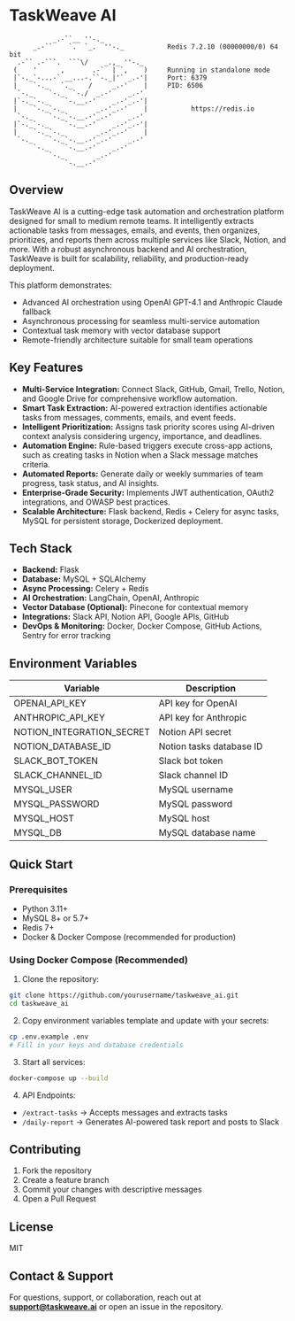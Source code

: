 # TaskWeave AI

````
           _.-``__ ''-._                                               
      _.-``    `.  `_.  ''-._           Redis 7.2.10 (00000000/0) 64 bit
  .-`` .-```.  ```\/    _.,_ ''-._                                  
 (    '      ,       .-`  | `,    )     Running in standalone mode
 |`-._`-...-` __...-.``-._|'` _.-'|     Port: 6379
 |    `-._   `._    /     _.-'    |     PID: 6506
  `-._    `-._  `-./  _.-'    _.-'                                    
 |`-._`-._    `-.__.-'    _.-'_.-'|                                 
 |    `-._`-._        _.-'_.-'    |           https://redis.io      
  `-._    `-._`-.__.-'_.-'    _.-'                                    
 |`-._`-._    `-.__.-'    _.-'_.-'|                                 
 |    `-._`-._        _.-'_.-'    |                                 
  `-._    `-._`-.__.-'_.-'    _.-'                                    
      `-._    `-.__.-'    _.-'                                        
          `-._        _.-'                                            
              `-.__.-'                                                
````

## Overview

TaskWeave AI is a cutting-edge task automation and orchestration platform designed for small to medium remote teams. It intelligently extracts actionable tasks from messages, emails, and events, then organizes, prioritizes, and reports them across multiple services like Slack, Notion, and more. With a robust asynchronous backend and AI orchestration, TaskWeave is built for scalability, reliability, and production-ready deployment.

This platform demonstrates:

* Advanced AI orchestration using OpenAI GPT-4.1 and Anthropic Claude fallback
* Asynchronous processing for seamless multi-service automation
* Contextual task memory with vector database support
* Remote-friendly architecture suitable for small team operations

## Key Features

* **Multi-Service Integration:** Connect Slack, GitHub, Gmail, Trello, Notion, and Google Drive for comprehensive workflow automation.
* **Smart Task Extraction:** AI-powered extraction identifies actionable tasks from messages, comments, emails, and event feeds.
* **Intelligent Prioritization:** Assigns task priority scores using AI-driven context analysis considering urgency, importance, and deadlines.
* **Automation Engine:** Rule-based triggers execute cross-app actions, such as creating tasks in Notion when a Slack message matches criteria.
* **Automated Reports:** Generate daily or weekly summaries of team progress, task status, and AI insights.
* **Enterprise-Grade Security:** Implements JWT authentication, OAuth2 integrations, and OWASP best practices.
* **Scalable Architecture:** Flask backend, Redis + Celery for async tasks, MySQL for persistent storage, Dockerized deployment.

## Tech Stack

* **Backend:** Flask
* **Database:** MySQL + SQLAlchemy
* **Async Processing:** Celery + Redis
* **AI Orchestration:** LangChain, OpenAI, Anthropic
* **Vector Database (Optional):** Pinecone for contextual memory
* **Integrations:** Slack API, Notion API, Google APIs, GitHub
* **DevOps & Monitoring:** Docker, Docker Compose, GitHub Actions, Sentry for error tracking

## Environment Variables

| Variable                    | Description              |
| --------------------------- | ------------------------ |
| OPENAI\_API\_KEY            | API key for OpenAI       |
| ANTHROPIC\_API\_KEY         | API key for Anthropic    |
| NOTION\_INTEGRATION\_SECRET | Notion API secret        |
| NOTION\_DATABASE\_ID        | Notion tasks database ID |
| SLACK\_BOT\_TOKEN           | Slack bot token          |
| SLACK\_CHANNEL\_ID          | Slack channel ID         |
| MYSQL\_USER                 | MySQL username           |
| MYSQL\_PASSWORD             | MySQL password           |
| MYSQL\_HOST                 | MySQL host               |
| MYSQL\_DB                   | MySQL database name      |

## Quick Start

### Prerequisites

* Python 3.11+
* MySQL 8+ or 5.7+
* Redis 7+
* Docker & Docker Compose (recommended for production)

### Using Docker Compose (Recommended)

1. Clone the repository:

```bash
git clone https://github.com/yourusername/taskweave_ai.git
cd taskweave_ai
```

2. Copy environment variables template and update with your secrets:

```bash
cp .env.example .env
# Fill in your keys and database credentials
```

3. Start all services:

```bash
docker-compose up --build
```

4. API Endpoints:

* `/extract-tasks` → Accepts messages and extracts tasks
* `/daily-report` → Generates AI-powered task report and posts to Slack

## Contributing

1. Fork the repository
2. Create a feature branch
3. Commit your changes with descriptive messages
4. Open a Pull Request

## License

MIT

## Contact & Support

For questions, support, or collaboration, reach out at **[support@taskweave.ai](mailto:support@taskweave.ai)** or open an issue in the repository.
